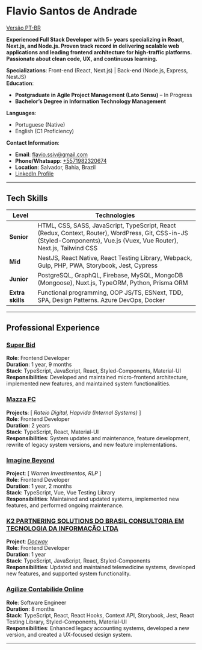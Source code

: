 # Flavio Santos de Andrade

[Versão PT-BR](./README_pt-BR.md)

**Experienced Full Stack Developer with 5+ years specializing in React, Next.js, and Node.js. Proven track record in delivering scalable web applications and leading frontend architecture for high-traffic platforms. Passionate about clean code, UX, and continuous learning.**

**Specializations**: Front-end (React, Next.js) | Back-end (Node.js, Express, NestJS)  
**Education**:

- **Postgraduate in Agile Project Management (Lato Sensu)** – In Progress
- **Bachelor’s Degree in Information Technology Management**

**Languages**:

- Portuguese (Native)
- English (C1 Proficiency)

**Contact Information**:

- **Email**: flavio.ssiv@gmail.com
- **Phone/Whatsapp**: [+5571982320674](https://api.whatsapp.com/send?1=pt_BR&phone=5571982320674)
- **Location**: Salvador, Bahia, Brazil
- [LinkedIn Profile](https://www.linkedin.com/in/flavio-andrade-dev/)

---

## Tech Skills

| **Level**        | **Technologies**                                                                                                                                                         |
| ---------------- | ------------------------------------------------------------------------------------------------------------------------------------------------------------------------ |
| **Senior**       | HTML, CSS, SASS, JavaScript, TypeScript, React (Redux, Context, Router), WordPress, Git, CSS-in-JS (Styled-Components), Vue.js (Vuex, Vue Router), Next.js, Tailwind CSS |
| **Mid**          | NestJS, React Native, React Testing Library, Webpack, Gulp, PHP, PWA, Storybook, Jest, Cypress                                                                           |
| **Junior**       | PostgreSQL, GraphQL, Firebase, MySQL, MongoDB (Mongoose), Nuxt.js, TypeORM, Python, Prisma ORM                                                                           |
| **Extra skills** | Functional programming, OOP JS/TS, ESNext, TDD, SPA, Design Patterns. Azure DevOps, Docker                                                                               |

---

## Professional Experience

### [Super Bid](https://www.superbid.net/)

**Role**: Frontend Developer  
**Duration**: 1 year, 9 months  
**Stack**: TypeScript, JavaScript, React, Styled-Components, Material-UI  
**Responsibilities**: Developed and maintained micro-frontend architecture, implemented new features, and maintained system functionalities.

### [Mazza FC](https://mazzafc.tech/)

**Projects**: [ _Rateio Digital, Hapvida (Internal Systems)_ ]  
**Role**: Frontend Developer  
**Duration**: 2 years  
**Stack**: TypeScript, React, Material-UI  
**Responsibilities**: System updates and maintenance, feature development, rewrite of legacy system versions, and new feature implementations.

### [Imagine Beyond](https://www.imaginebeyond.com.br/)

**Project**: [ _Warren Investimentos, RLP_ ]  
**Role**: Frontend Developer  
**Duration**: 1 year, 2 months  
**Stack**: TypeScript, Vue, Vue Testing Library  
**Responsibilities**: Maintained and updated systems, implemented new features, and performed ongoing maintenance.

### [K2 PARTNERING SOLUTIONS DO BRASIL CONSULTORIA EM TECNOLOGIA DA INFORMAÇÃO LTDA](https://k2partnering.com/)

**Project**: [_Docway_](https://docway.com.br/)  
**Role**: Frontend Developer  
**Duration**: 1 year  
**Stack**: TypeScript, JavaScript, React, Styled-Components  
**Responsibilities**: Updated and maintained telemedicine systems, developed new features, and supported system functionality.

### [Agilize Contabilide Online](https://www.agilize.com.br/)

**Role**: Software Engineer  
**Duration**: 8 months  
**Stack**: TypeScript, React, React Hooks, Context API, Storybook, Jest, React Testing Library, Styled-Components, Material-UI  
**Responsibilities**: Enhanced legacy accounting systems, developed a new version, and created a UX-focused design system.

---
